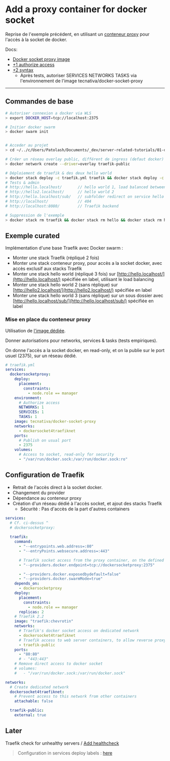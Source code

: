 # Add a proxy container for docker socket

Reprise de l'exemple précédent, en utilisant un [conteneur proxy](https://chriswiegman.com/2019/11/protecting-your-docker-socket-with-traefik-2/) pour l'accès à la socket de docker.

Docs:

- [Docker socket proxy image](https://github.com/Tecnativa/docker-socket-proxy)
- [+1 authorize access](https://github.com/Tecnativa/docker-socket-proxy#not-always-needed)
- [+2 syntax](https://github.com/containous/traefik/issues/4174#issuecomment-439944216)
  - Après tests, autoriser SERVICES NETWORKS TASKS via l'environnement de l'image tecnativa/docker-socket-proxy

---

## Commandes de base

```bash
# Autoriser connexion a docker via WLS
> export DOCKER_HOST=tcp://localhost:2375

# Initier docker swarm
> docker swarm init


# Acceder au projet
> cd ~/../c/Users/Patolash/Documents/_dev/server-related-tutorials/01-docker/04-my-tests/09-traefik-curated/03-traefik-swarm-w-proxy-container

# Créer un réseau overlay public, différent de ingress (defaut docker)
> docker network create --driver=overlay traefik-public

# Déploiement de traefik & des deux hello world
> docker stack deploy -c traefik.yml traefik && docker stack deploy -c hello.yml hello && docker stack deploy -c hello2.yml hello2
# Tests & admin
# http://hello.localhost/       // hello world 1, load balanced between 3 replicas
# http://hello2.localhost/      // hello world 2
# http://hello.localhost/sub/   // subfolder redirect on service hello world 3
# http://localhost/             // 404
# http://localhost:8080/        // Traefik backend

# Suppression de l'exemple
> docker stack rm traefik && docker stack rm hello && docker stack rm hello2 && docker network rm traefik-public

```

## Exemple curated

Implémentation d'une base Traefik avec Docker swarm :

- Monter une stack Traefik (répliqué 2 fois)
- Monter une stack conteneur proxy, pour accès a la socket docker, avec accès exclusif aux stacks Traefik
- Monter une stack hello world (répliqué 3 fois) sur [http://hello.localhost/](http://hello.localhost/) spécifiée en label, utilisant le load balancing
- Monter une stack hello world 2 (sans réplique) sur [http://hello2.localhost/](http://hello2.localhost/) spécifiée en label
- Monter une stack hello world 3 (sans réplique) sur un sous dossier avec [http://hello.localhost/sub/](http://hello.localhost/sub/) spécifiée en label

### Mise en place du conteneur proxy

Utilisation de [l'image dédiée](https://github.com/Tecnativa/docker-socket-proxy).

Donner autorisations pour networks, services & tasks (tests empiriques).

On donne l'accès a la socket docker, en read-only, et on la publie sur le port usuel (2375), sur un réseau dédié.

```yml
# traefik.yml
services:
  dockersocketproxy:
    deploy:
      placement:
        constraints:
          - node.role == manager
    environment:
      # Authorize access
      NETWORKS: 1
      SERVICES: 1
      TASKS: 1
    image: tecnativa/docker-socket-proxy
    networks:
      - dockersocket4traefiknet
    ports:
      # Publish on usual port
      - 2375
    volumes:
      # Access to socket, read-only for security
      - "/var/run/docker.sock:/var/run/docker.sock:ro"
```

## Configuration de Traefik

- Retrait de l'accès direct à la socket docker.
- Changement du provider
- Dépendance au conteneur proxy
- Création d'un réseau dédié à l'accès socket, et ajout des stacks Traefik
  - Sécurité : Pas d'accès de la part d'autres containers

```yml
services:
  # Cf. ci-dessus ^
  # dockersocketproxy:
  
  traefik:
    command:
      - "--entrypoints.web.address=:80"
      - "--entryPoints.websecure.address=:443"

      # Traefik socket access from the proxy container, on the defined port
      - "--providers.docker.endpoint=tcp://dockersocketproxy:2375"

      - "--providers.docker.exposedbydefault=false"
      - "--providers.docker.swarmMode=true"
    depends_on:
      - dockersocketproxy
    deploy:
      placement:
        constraints:
          - node.role == manager
      replicas: 2
    # Traefik 2.2
    image: "traefik:chevrotin"
    networks:
      # Traefik's docker socket access on dedicated network
      - dockersocket4traefiknet
      # Traefik access to web server containers, to allow reverse proxy serving
      - traefik-public
    ports:
      - "80:80"
      # - "443:443"
    # Remove direct access to docker socket
    # volumes:
    #   - "/var/run/docker.sock:/var/run/docker.sock"

networks:
  # Create dedicated network
  dockersocket4traefiknet:
    # Prevent access to this network from other containers
    attachable: false

  traefik-public:
    external: true
```

## Later

Traefik check for unhealthy servers / [Add healthcheck](https://docs.traefik.io/v2.2/routing/services/#health-check)

> Configuration in services deploy labels : [here](https://docs.traefik.io/v2.2/routing/providers/docker/#services)
